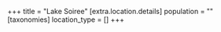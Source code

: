 +++
title = "Lake Soiree"
[extra.location.details]
population = ""
[taxonomies]
location_type = []
+++

